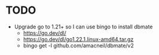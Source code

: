 # TODO

- Upgrade go to 1.21+ so I can use bingo to install dbmate
  - https://go.dev/dl/
  - https://go.dev/dl/go1.22.1.linux-amd64.tar.gz
  - bingo get -l github.com/amacneil/dbmate/v2

